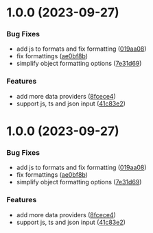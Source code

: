 # 1.0.0 (2023-09-27)


### Bug Fixes

* add js to formats and fix formatting ([019aa08](https://github.com/1nVitr0/plugin-vscode-format-list/commit/019aa08b812a20a1737f1f3a3156340f51cbccb4))
* fix formattings ([ae0bf8b](https://github.com/1nVitr0/plugin-vscode-format-list/commit/ae0bf8b3419e62698f001a1cd370ebe00b2557ac))
* simplify object formatting options ([7e31d69](https://github.com/1nVitr0/plugin-vscode-format-list/commit/7e31d694c5365181fd234cb4f63272de7802b15e))


### Features

* add more data providers ([8fcece4](https://github.com/1nVitr0/plugin-vscode-format-list/commit/8fcece424d5f63fb030198e24438f04035e5f838))
* support js, ts and json input ([41c83e2](https://github.com/1nVitr0/plugin-vscode-format-list/commit/41c83e2e17532bcc6888e8d7b2dc0a96b3bd6f45))

# 1.0.0 (2023-09-27)


### Bug Fixes

* add js to formats and fix formatting ([019aa08](https://github.com/1nVitr0/plugin-vscode-format-list/commit/019aa08b812a20a1737f1f3a3156340f51cbccb4))
* fix formattings ([ae0bf8b](https://github.com/1nVitr0/plugin-vscode-format-list/commit/ae0bf8b3419e62698f001a1cd370ebe00b2557ac))
* simplify object formatting options ([7e31d69](https://github.com/1nVitr0/plugin-vscode-format-list/commit/7e31d694c5365181fd234cb4f63272de7802b15e))


### Features

* add more data providers ([8fcece4](https://github.com/1nVitr0/plugin-vscode-format-list/commit/8fcece424d5f63fb030198e24438f04035e5f838))
* support js, ts and json input ([41c83e2](https://github.com/1nVitr0/plugin-vscode-format-list/commit/41c83e2e17532bcc6888e8d7b2dc0a96b3bd6f45))
